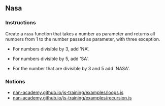 ## Nasa

### Instructions

Create a `nasa` function that takes a number as parameter and returns all 
numbers from 1 to the number passed as parameter, with three exception.

- For numbers divisible by 3, add 'NA'.

- For numbers divisible by 5, add 'SA'.

- For the number that are divisible by 3 and 5 add 'NASA'.


### Notions

- [nan-academy.github.io/js-training/examples/loops.js](https://nan-academy.github.io/js-training/examples/loops.js)
- [nan-academy.github.io/js-training/examples/recursion.js](https://nan-academy.github.io/js-training/examples/recursion.js)
